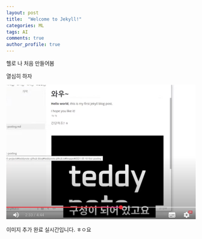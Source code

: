 ```yaml
---
layout: post
title:  "Welcome to Jekyll!"
categories: ML
tags: AI
comments: true
author_profile: true
---
```


헬로 나 처음 만들어봄

열심히 하자

![image](/images/first/123.png)

이미지 추가 완료
실시간입니다.
ㅎㅇ요